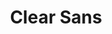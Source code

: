 ---
title: Clear Sans
tags:
- Open source
link: "https://01.org/clear-sans"
site: 01.org
intro: "A versatile OpenType font for screen, print and Web, and designed with on-screen legibility in mind."
type: font
preview: resources/clear-sans.png
category: Fonts
---